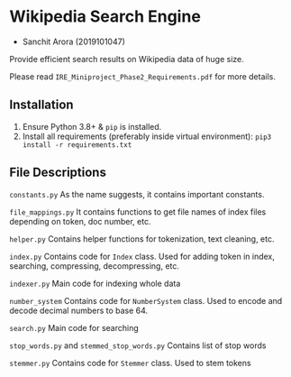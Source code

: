 # Wikipedia Search Engine

- Sanchit Arora (2019101047)

Provide efficient search results on Wikipedia data of huge size.

Please read `IRE_Miniproject_Phase2_Requirements.pdf` for more details.

## Installation

1. Ensure Python 3.8+ & `pip` is installed.
2. Install all requirements (preferably inside virtual environment): `pip3 install -r requirements.txt`

## File Descriptions

`constants.py`
As the name suggests, it contains important constants.

`file_mappings.py`
It contains functions to get file names of index files depending on token, doc number, etc.

`helper.py`
Contains helper functions for tokenization, text cleaning, etc.

`index.py`
Contains code for `Index` class. Used for adding token in index, searching, compressing, decompressing, etc.

`indexer.py`
Main code for indexing whole data

`number_system`
Contains code for `NumberSystem` class. Used to encode and decode decimal numbers to base 64.

`search.py`
Main code for searching

`stop_words.py` and `stemmed_stop_words.py`
Contains list of stop words

`stemmer.py`
Contains code for `Stemmer` class. Used to stem tokens
